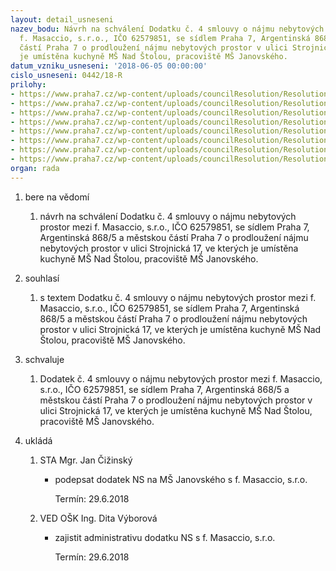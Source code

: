 ```yaml
---
layout: detail_usneseni
nazev_bodu: Návrh na schválení Dodatku č. 4 smlouvy o nájmu nebytových prostor mezi
  f. Masaccio, s.r.o., IČO 62579851, se sídlem Praha 7, Argentinská 868/5 a městskou
  částí Praha 7 o prodloužení nájmu nebytových prostor v ulici Strojnická 17, ve kterých
  je umístěna kuchyně MŠ Nad Štolou, pracoviště MŠ Janovského.
datum_vzniku_usneseni: '2018-06-05 00:00:00'
cislo_usneseni: 0442/18-R
prilohy:
- https://www.praha7.cz/wp-content/uploads/councilResolution/Resolutions/29968/export/Duvodovazprava~362000.docx
- https://www.praha7.cz/wp-content/uploads/councilResolution/Resolutions/29968/export/Dodatekc4~361999.docx
- https://www.praha7.cz/wp-content/uploads/councilResolution/Resolutions/29968/export/1Smlouvaonajmunebytovychprostordodatekc1a2~361998.pdf
- https://www.praha7.cz/wp-content/uploads/councilResolution/Resolutions/29968/export/2Dodatekc1~361997.pdf
- https://www.praha7.cz/wp-content/uploads/councilResolution/Resolutions/29968/export/3Dodatekc2~361996.pdf
- https://www.praha7.cz/wp-content/uploads/councilResolution/Resolutions/29968/export/4Dodatekc3~361995.pdf
- https://www.praha7.cz/wp-content/uploads/councilResolution/Resolutions/29968/export/VypisOR~361994.pdf
- https://www.praha7.cz/wp-content/uploads/councilResolution/Resolutions/29968/export/export~362484.pdf
organ: rada
---
```

<ol id="urzList" class="urzList_view"><li class="urzClass1" id=""><span name="1">bere na vědomí</span><ol class="urzOlClass decimal "><li class="urzClass2" id="" style="text-align: left;"><span><p>návrh na schválení Dodatku č. 4 smlouvy o nájmu nebytových prostor mezi f. Masaccio, s.r.o., IČO 62579851, se sídlem Praha 7, Argentinská 868/5 a městskou částí Praha 7 o prodloužení nájmu nebytových prostor v ulici Strojnická 17, ve kterých je umístěna kuchyně MŠ Nad Štolou, pracoviště MŠ Janovského.</p></span></li></ol></li><li class="urzClass1" id=""><span name="26">souhlasí</span><ol class="urzOlClass decimal "><li class="urzClass2" id="" style="text-align: left;"><span><p>s textem Dodatku č. 4 smlouvy o nájmu nebytových prostor mezi f. Masaccio, s.r.o., IČO 62579851, se sídlem Praha 7, Argentinská 868/5 a městskou částí Praha 7 o prodloužení nájmu nebytových prostor v ulici Strojnická 17, ve kterých je umístěna kuchyně MŠ Nad Štolou, pracoviště MŠ Janovského.</p></span></li></ol></li><li class="urzClass1" id=""><span name="24">schvaluje</span><ol class="urzOlClass decimal "><li class="urzClass2" id="" style="text-align: left;"><span><p>Dodatek č. 4 smlouvy o nájmu nebytových prostor mezi f. Masaccio, s.r.o., IČO 62579851, se sídlem Praha 7, Argentinská 868/5 a městskou částí Praha 7 o prodloužení nájmu nebytových prostor v ulici Strojnická 17, ve kterých je umístěna kuchyně MŠ Nad Štolou, pracoviště MŠ Janovského.</p></span></li></ol></li><li class="urzClass1" id="urzUkoly"><span name="1">ukládá</span><ol class="urzOlClass"><li class="urzClass2"><span><p>STA Mgr. Jan Čižinský</p></span><ul class="urzUlClass"><li class="urzClass3"><span><p>podepsat dodatek NS na MŠ Janovského s f. Masaccio, s.r.o.</p></span><span class="urzUkolTermin">  Termín:&nbsp;29.6.2018</span></li></ul></li><li class="urzClass2"><span><p>VED OŠK Ing. Dita Výborová</p></span><ul class="urzUlClass"><li class="urzClass3"><span><p>zajistit administrativu dodatku NS s f. Masaccio, s.r.o.</p></span><span class="urzUkolTermin">  Termín:&nbsp;29.6.2018</span></li></ul></li></ol></li></ol>